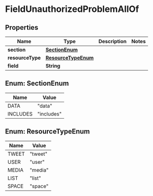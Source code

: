 

# FieldUnauthorizedProblemAllOf


## Properties

Name | Type | Description | Notes
------------ | ------------- | ------------- | -------------
**section** | [**SectionEnum**](#SectionEnum) |  | 
**resourceType** | [**ResourceTypeEnum**](#ResourceTypeEnum) |  | 
**field** | **String** |  | 



## Enum: SectionEnum

Name | Value
---- | -----
DATA | &quot;data&quot;
INCLUDES | &quot;includes&quot;



## Enum: ResourceTypeEnum

Name | Value
---- | -----
TWEET | &quot;tweet&quot;
USER | &quot;user&quot;
MEDIA | &quot;media&quot;
LIST | &quot;list&quot;
SPACE | &quot;space&quot;



